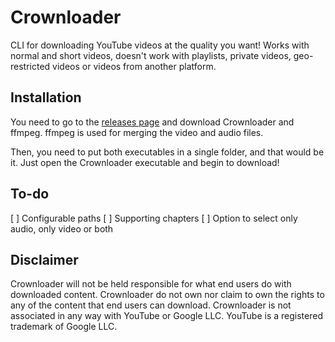 # Crownloader

CLI for downloading YouTube videos at the quality you want! Works with normal and short videos, doesn't work with playlists, private videos, geo-restricted videos or videos from another platform.

## Installation

You need to go to the [releases page](https://github.com/anventec/crownloader/releases) and download Crownloader and ffmpeg. ffmpeg is used for merging the video and audio files.

Then, you need to put both executables in a single folder, and that would be it. Just open the Crownloader executable and begin to download!

## To-do

[ ] Configurable paths
[ ] Supporting chapters
[ ] Option to select only audio, only video or both

## Disclaimer

Crownloader will not be held responsible for what end users do with downloaded content.
Crownloader do not own nor claim to own the rights to any of the content that end users can download.
Crownloader is not associated in any way with YouTube or Google LLC.
YouTube is a registered trademark of Google LLC.
